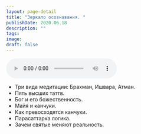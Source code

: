 ```yaml
---
layout: page-detail
title: "Зеркало осознавания. "
publishDate: 2020.06.18
description: ""
tags:
image:
draft: false
---
```


<audio title="2020.06.18 - Зеркало осознавания. .mp3" src="/upload/iblock/f58/f589917c8a24ed3e737e5ff57020d172.mp3" controls=""></audio>

  
* Три вида медитации: Брахман, Ишвара, Атман.
* Пять высших таттв.
* Бог и его божественность.
* Майя и канчуки.
* Как превосходятся канчуки.
* Парасаттарка логика.
* Зачем святые меняют реальность.

  
